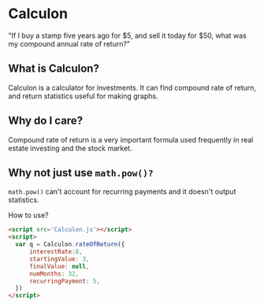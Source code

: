 Calculon
========

"If I buy a stamp five years ago for $5, and sell it today for $50, what was my compound annual rate of return?"

What is Calculon?
------
Calculon is a calculator for investments. It can find compound rate of return, and return statistics useful for making graphs.

Why do I care?
------
Compound rate of return is a very important formula used frequently in real estate investing and the stock market. 

Why not just use `math.pow()?`
-------
`math.pow()` can't account for recurring payments and it doesn't output statistics.

How to use?

```html
<script src='Calculon.js'></script>
<script>
  var q = Calculon.rateOfReturn({
      interestRate:8,
      startingValue: 3,
      finalValue: null,
      numMonths: 32,
      recurringPayment: 5,
  })
</script>
```
